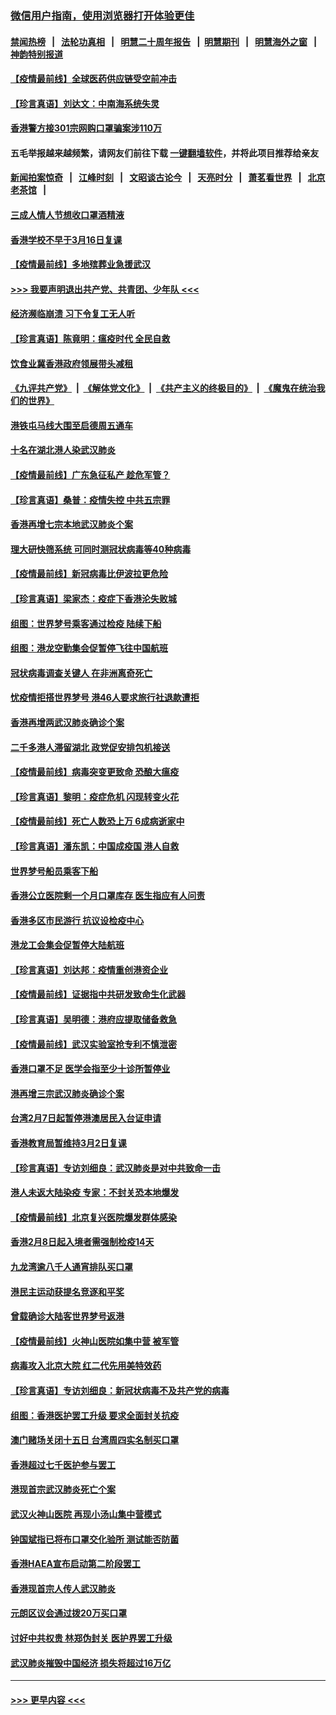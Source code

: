 ### [微信用户指南，使用浏览器打开体验更佳](https://github.com/gfw-breaker/banned-news1/blob/master/indexes/wechat-guide.md?t=0)
#### [禁闻热榜](热点新闻.md?t=0)  &nbsp;&nbsp;|&nbsp;&nbsp; [法轮功真相](https://github.com/gfw-breaker/truth/blob/master/README.md?t=0) &nbsp;&nbsp;|&nbsp;&nbsp; [明慧二十周年报告](https://github.com/gfw-breaker/mh-reports/blob/master/README.md?t=0) &nbsp;&nbsp;|&nbsp;&nbsp;[明慧期刊](https://github.com/gfw-breaker/mh-qikan) &nbsp;&nbsp;|&nbsp;&nbsp; [明慧海外之窗](https://github.com/gfw-breaker/mh-news/blob/master/README.md?t=0) &nbsp;&nbsp;|&nbsp;&nbsp; [神韵特别报道](https://github.com/gfw-breaker/mh-news/blob/master/shenyun.md?t=0)
#### [【疫情最前线】全球医药供应链受空前冲击](../pages/nsc415/n11869614.md?t=02151322) 
#### [【珍言真语】刘达文：中南海系统失灵](../pages/nsc415/n11869465.md?t=02151322) 
#### [香港警方接301宗网购口罩骗案涉110万](../pages/nsc415/n11867572.md?t=02151322) 
#### 五毛举报越来越频繁，请网友们前往下载 [一键翻墙软件](https://github.com/gfw-breaker/ssr-accounts)，并将此项目推荐给亲友
#### [新闻拍案惊奇](https://github.com/gfw-breaker/banned-news1/blob/master/pages/link4.md) &nbsp;&nbsp;|&nbsp;&nbsp; [江峰时刻](https://github.com/gfw-breaker/banned-news1/blob/master/pages/link4.md) &nbsp;&nbsp;|&nbsp;&nbsp; [文昭谈古论今](https://github.com/gfw-breaker/banned-news1/blob/master/pages/link4.md) &nbsp;&nbsp;|&nbsp;&nbsp; [天亮时分](https://github.com/gfw-breaker/banned-news1/blob/master/pages/link4.md) &nbsp;&nbsp;|&nbsp;&nbsp; [萧茗看世界](https://github.com/gfw-breaker/banned-news1/blob/master/pages/link4.md) &nbsp;&nbsp;|&nbsp;&nbsp; [北京老茶馆](https://github.com/gfw-breaker/banned-news1/blob/master/pages/link4.md) &nbsp;&nbsp;|&nbsp;&nbsp; 
#### [三成人情人节想收口罩酒精液](../pages/nsc415/n11867523.md?t=02151322) 
#### [香港学校不早于3月16日复课](../pages/nsc415/n11867498.md?t=02151322) 
#### [【疫情最前线】多地殡葬业急援武汉](../pages/nsc415/n11866914.md?t=02151322) 
#### [>>> 我要声明退出共产党、共青团、少年队 <<<](https://github.com/begood0513/goodnews/blob/master/quit/letter.md) 
#### [经济濒临崩溃 习下令复工无人听](../pages/nsc415/n11867269.md?t=02151322) 
#### [【珍言真语】陈竟明：瘟疫时代 全民自救](../pages/nsc415/n11866765.md?t=02151322) 
#### [饮食业冀香港政府领展带头减租](../pages/nsc415/n11864876.md?t=02151322) 
#### [《九评共产党》](https://github.com/begood0513/9ping.md/blob/master/README.md) &nbsp;|&nbsp; [《解体党文化》](../../../../jtdwh.md/blob/master/README.md)  &nbsp;|&nbsp; [《共产主义的终极目的》](../../../../gczydzjmd.md/blob/master/README.md) &nbsp;|&nbsp; [《魔鬼在统治我们的世界》](../../../../mgztzwmdsj.md/blob/master/README.md) 
#### [港铁屯马线大围至启德周五通车](../pages/nsc415/n11864842.md?t=02151322) 
#### [十名在湖北港人染武汉肺炎](../pages/nsc415/n11864807.md?t=02151322) 
#### [【疫情最前线】广东急征私产 趁危军管？](../pages/nsc415/n11864205.md?t=02151322) 
#### [【珍言真语】桑普：疫情失控 中共五宗罪](../pages/nsc415/n11864157.md?t=02151322) 
#### [香港再增七宗本地武汉肺炎个案](../pages/nsc415/n11862405.md?t=02151322) 
#### [理大研快筛系统 可同时测冠状病毒等40种病毒](../pages/nsc415/n11862376.md?t=02151322) 
#### [【疫情最前线】新冠病毒比伊波拉更危险](../pages/nsc415/n11862199.md?t=02151322) 
#### [【珍言真语】梁家杰：疫症下香港沦失败城](../pages/nsc415/n11861588.md?t=02151322) 
#### [组图：世界梦号乘客通过检疫 陆续下船](../pages/nsc415/n11858302.md?t=02151322) 
#### [组图：港龙空勤集会促暂停飞往中国航班](../pages/nsc415/n11858190.md?t=02151322) 
#### [冠状病毒调查关键人 在非洲离奇死亡](../pages/nsc415/n11859798.md?t=02151322) 
#### [忧疫情拒搭世界梦号 港46人要求旅行社退款遭拒](../pages/nsc415/n11859849.md?t=02151322) 
#### [香港再增两武汉肺炎确诊个案](../pages/nsc415/n11859833.md?t=02151322) 
#### [二千多港人滞留湖北 政党促安排包机接送](../pages/nsc415/n11859831.md?t=02151322) 
#### [【疫情最前线】病毒突变更致命 恐酿大瘟疫](../pages/nsc415/n11859604.md?t=02151322) 
#### [【珍言真语】黎明：疫症危机 闪现转变火花](../pages/nsc415/n11859199.md?t=02151322) 
#### [【疫情最前线】死亡人数恐上万 6成病逝家中](../pages/nsc415/n11856687.md?t=02151322) 
#### [【珍言真语】潘东凯：中国成疫国 港人自救](../pages/nsc415/n11856962.md?t=02151322) 
#### [世界梦号船员乘客下船](../pages/nsc415/n11856883.md?t=02151322) 
#### [香港公立医院剩一个月口罩库存 医生指应有人问责](../pages/nsc415/n11856875.md?t=02151322) 
#### [香港多区市民游行 抗议设检疫中心](../pages/nsc415/n11856866.md?t=02151322) 
#### [港龙工会集会促暂停大陆航班](../pages/nsc415/n11856840.md?t=02151322) 
#### [【珍言真语】刘达邦：疫情重创港资企业](../pages/nsc415/n11854274.md?t=02151322) 
#### [【疫情最前线】证据指中共研发致命生化武器](../pages/nsc415/n11853087.md?t=02151322) 
#### [【珍言真语】吴明德：港府应提取储备救急](../pages/nsc415/n11852734.md?t=02151322) 
#### [【疫情最前线】武汉实验室抢专利不慎泄密](../pages/nsc415/n11850310.md?t=02151322) 
#### [香港口罩不足 医学会指至少十诊所暂停业](../pages/nsc415/n11850301.md?t=02151322) 
#### [港再增三宗武汉肺炎确诊个案](../pages/nsc415/n11850328.md?t=02151322) 
#### [台湾2月7日起暂停港澳居民入台证申请](../pages/nsc415/n11850304.md?t=02151322) 
#### [香港教育局暂维持3月2日复课](../pages/nsc415/n11850260.md?t=02151322) 
#### [【珍言真语】专访刘细良：武汉肺炎是对中共致命一击](../pages/nsc415/n11849934.md?t=02151322) 
#### [港人未返大陆染疫 专家：不封关恐本地爆发](../pages/nsc415/n11848021.md?t=02151322) 
#### [【疫情最前线】北京复兴医院爆发群体感染](../pages/nsc415/n11847626.md?t=02151322) 
#### [香港2月8日起入境者需强制检疫14天](../pages/nsc415/n11847658.md?t=02151322) 
#### [九龙湾逾八千人通宵排队买口罩](../pages/nsc415/n11847647.md?t=02151322) 
#### [港民主运动获提名竞逐和平奖](../pages/nsc415/n11847633.md?t=02151322) 
#### [曾载确诊大陆客世界梦号返港](../pages/nsc415/n11847608.md?t=02151322) 
#### [【疫情最前线】火神山医院如集中营 被军管](../pages/nsc415/n11847524.md?t=02151322) 
#### [病毒攻入北京大院 红二代先用美特效药](../pages/nsc415/n11847427.md?t=02151322) 
#### [【珍言真语】专访刘细良：新冠状病毒不及共产党的病毒](../pages/nsc415/n11847164.md?t=02151322) 
#### [组图：香港医护罢工升级 要求全面封关抗疫](../pages/nsc415/n11844107.md?t=02151322) 
#### [澳门赌场关闭十五日 台湾周四实名制买口罩](../pages/nsc415/n11845083.md?t=02151322) 
#### [香港超过七千医护参与罢工](../pages/nsc415/n11845051.md?t=02151322) 
#### [港现首宗武汉肺炎死亡个案](../pages/nsc415/n11844998.md?t=02151322) 
#### [武汉火神山医院 再现小汤山集中营模式](../pages/nsc415/n11844763.md?t=02151322) 
#### [钟国斌指已将布口罩交化验所 测试能否防菌](../pages/nsc415/n11842783.md?t=02151322) 
#### [香港HAEA宣布启动第二阶段罢工](../pages/nsc415/n11842723.md?t=02151322) 
#### [香港现首宗人传人武汉肺炎](../pages/nsc415/n11842766.md?t=02151322) 
#### [元朗区议会通过拨20万买口罩](../pages/nsc415/n11842754.md?t=02151322) 
#### [讨好中共权贵 林郑伪封关 医护界罢工升级](../pages/nsc415/n11842359.md?t=02151322) 
#### [武汉肺炎摧毁中国经济 损失将超过16万亿](../pages/nsc415/n11839723.md?t=02151322) 

----
#### [ >>> 更早内容 <<< ](../indexes/nsc415-earlier.md)

